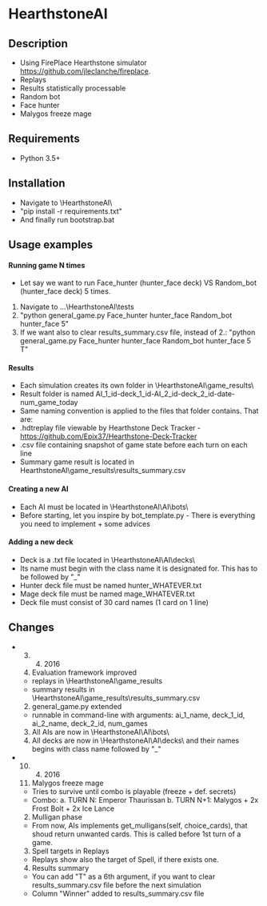 # HearthstoneAI 

## Description
  * Using FirePlace Hearthstone simulator https://github.com/jleclanche/fireplace.
  * Replays
  * Results statistically processable
  * Random bot
  * Face hunter
  * Malygos freeze mage

## Requirements
  * Python 3.5+

## Installation
 * Navigate to \HearthstoneAI\
 * "pip install -r requirements.txt"
 * And finally run bootstrap.bat

## Usage examples

#### Running game N times
 * Let say we want to run Face_hunter (hunter_face deck) VS Random_bot (hunter_face deck) 5 times.
  1. Navigate to ...\HearthstoneAI\tests
  2. "python general_game.py Face_hunter hunter_face Random_bot hunter_face 5"
  3. If we want also to clear results_summary.csv file, instead of 2.: 
     "python general_game.py Face_hunter hunter_face Random_bot hunter_face 5 T"

#### Results
 * Each simulation creates its own folder in \HearthstoneAI\game_results\
 * Result folder is named AI_1_id-deck_1_id-AI_2_id-deck_2_id-date-num_game_today
 * Same naming convention is applied to the files that folder contains. That are:
  * .hdtreplay file viewable by Hearthstone Deck Tracker - https://github.com/Epix37/Hearthstone-Deck-Tracker
  * .csv file containing snapshot of game state before each turn on each line
 * Summary game result is located in HearthstoneAI\game_results\results_summary.csv

#### Creating a new AI
 * Each AI must be located in \HearthstoneAI\AI\bots\
 * Before starting, let you inspire by bot_template.py - There is everything you need to implement + some advices

#### Adding a new deck
 * Deck is a .txt file located in \HearthstoneAI\AI\decks\
 * Its name must begin with the class name it is designated for. This has to be followed by "_"
  * Hunter deck file must be named hunter_WHATEVER.txt
  * Mage deck file must be named mage_WHATEVER.txt
 * Deck file must consist of 30 card names (1 card on 1 line)

## Changes
* 03. 04. 2016
  1. Evaluation framework improved 
   * replays in \HearthstoneAI\game_results
   * summary results in \HearthstoneAI\game_results\results_summary.csv
  2. general_game.py extended
   * runnable in command-line with arguments: ai_1_name, deck_1_id, ai_2_name, deck_2_id, num_games
  3. All AIs are now in \HearthstoneAI\AI\bots\
  4. All decks are now in \HearthstoneAI\AI\decks\ and their names begins with class name followed by "_"
* 10. 04. 2016
  1. Malygos freeze mage
   * Tries to survive until combo is playable (freeze + def. secrets)
   * Combo: 
    a. TURN   N: Emperor Thaurissan
    b. TURN N+1: Malygos + 2x Frost Bolt + 2x Ice Lance
  2. Mulligan phase
   * From now, AIs implements get_mulligans(self, choice_cards), that shoud return unwanted cards. This is called before 1st turn of a     game. 
  3. Spell targets in Replays
   * Replays show also the target of Spell, if there exists one.
  4. Results summary
   * You can add "T" as a 6th argument, if you want to clear results_summary.csv file before the next simulation
   * Column "Winner" added to results_summary.csv file
